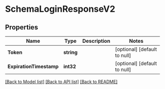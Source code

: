 # SchemaLoginResponseV2

## Properties
Name | Type | Description | Notes
------------ | ------------- | ------------- | -------------
**Token** | **string** |  | [optional] [default to null]
**ExpirationTimestamp** | **int32** |  | [optional] [default to null]

[[Back to Model list]](../README.md#documentation-for-models) [[Back to API list]](../README.md#documentation-for-api-endpoints) [[Back to README]](../README.md)


